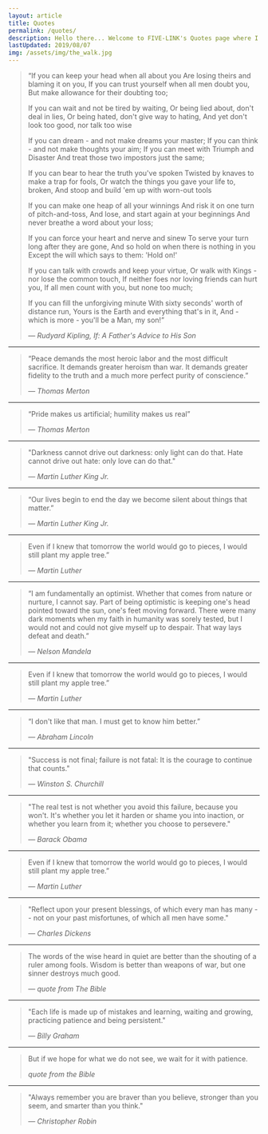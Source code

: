 ```yaml
---
layout: article
title: Quotes
permalink: /quotes/
description: Hello there... Welcome to FIVE-LINK's Quotes page where I'll be posting insightful and meaningful quotes from some of history's great leaders and thinkers.  
lastUpdated: 2019/08/07
img: /assets/img/the_walk.jpg
---
```



<div class="pa4">
  <blockquote class="athelas ml0 mt0 pl4 black-90 bl bw2 b--blue">
      <p class="f5 f4-m f3-l lh-copy measure mt0">
      “If you can keep your head when all about you
      Are losing theirs and blaming it on you,
      If you can trust yourself when all men doubt you,
      But make allowance for their doubting too;
      </p>
      <p class="f5 f4-m f3-l lh-copy measure mt0">
      If you can wait and not be tired by waiting,
      Or being lied about, don't deal in lies,
      Or being hated, don't give way to hating,
      And yet don't look too good, nor talk too wise
      </p>
      <p class="f5 f4-m f3-l lh-copy measure mt0">
      If you can dream - and not make dreams your master;
      If you can think - and not make thoughts your aim;
      If you can meet with Triumph and Disaster
      And treat those two impostors just the same;
      </p>
      <p class="f5 f4-m f3-l lh-copy measure mt0">
      If you can bear to hear the truth you've spoken
      Twisted by knaves to make a trap for fools,
      Or watch the things you gave your life to, broken,
      And stoop and build 'em up with worn-out tools
      </p>
      <p class="f5 f4-m f3-l lh-copy measure mt0">
      If you can make one heap of all your winnings
      And risk it on one turn of pitch-and-toss,
      And lose, and start again at your beginnings
      And never breathe a word about your loss;
      </p>
      <p class="f5 f4-m f3-l lh-copy measure mt0">
      If you can force your heart and nerve and sinew
      To serve your turn long after they are gone,
      And so hold on when there is nothing in you
      Except the will which says to them: 'Hold on!'
      </p>
      <p class="f5 f4-m f3-l lh-copy measure mt0">
      If you can talk with crowds and keep your virtue,
      Or walk with Kings - nor lose the common touch,
      If neither foes nor loving friends can hurt you,
      If all men count with you, but none too much;
      </p>
      <p class="f5 f4-m f3-l lh-copy measure mt0">
      If you can fill the unforgiving minute
      With sixty seconds' worth of distance run,
      Yours is the Earth and everything that's in it,
      And - which is more - you'll be a Man, my son!”
      </p>
    <cite class="f6 ttu tracked fs-normal">― Rudyard Kipling, If: A Father's Advice to His Son</cite>
  </blockquote>
</div>

<hr>

<div class="pa4">
  <blockquote class="athelas ml0 mt0 pl4 black-90 bl bw2 b--blue">
    <p class="f5 f4-m f3-l lh-copy measure mt0">
      “Peace demands the most heroic labor and the most difficult sacrifice. It demands greater heroism than war. It
      demands greater fidelity to the truth and a much more perfect purity of conscience.”
    </p>
    <cite class="f6 ttu tracked fs-normal">― Thomas Merton</cite>
  </blockquote>
</div>

<hr>

<div class="pa4">
  <blockquote class="athelas ml0 mt0 pl4 black-90 bl bw2 b--blue">
    <p class="f5 f4-m f3-l lh-copy measure mt0">
      “Pride makes us artificial; humility makes us real”
    </p>
    <cite class="f6 ttu tracked fs-normal">― Thomas Merton</cite>
  </blockquote>
</div>

<hr>


<div class="pa4">
  <blockquote class="athelas ml0 mt0 pl4 black-90 bl bw2 b--blue">
    <p class="f5 f4-m f3-l lh-copy measure mt0">
      "Darkness cannot drive out darkness: only light can do that. Hate cannot drive out hate: only love can do that."
    </p>
    <cite class="f6 ttu tracked fs-normal">― Martin Luther King Jr.</cite>
  </blockquote>
</div>

<hr>

<div class="pa4">
  <blockquote class="athelas ml0 mt0 pl4 black-90 bl bw2 b--blue">
    <p class="f5 f4-m f3-l lh-copy measure mt0">
      “Our lives begin to end the day we become silent about things that matter.”
    </p>
    <cite class="f6 ttu tracked fs-normal">― Martin Luther King Jr.</cite>
  </blockquote>
</div>


<hr>

<div class="pa4">
  <blockquote class="athelas ml0 mt0 pl4 black-90 bl bw2 b--blue">
    <p class="f5 f4-m f3-l lh-copy measure mt0">
      Even if I knew that tomorrow the world would go to pieces, I would still plant my apple tree.”
    </p>
    <cite class="f6 ttu tracked fs-normal">― Martin Luther</cite>
  </blockquote>
</div>


<hr>

<div class="pa4">
  <blockquote class="athelas ml0 mt0 pl4 black-90 bl bw2 b--blue">
    <p class="f5 f4-m f3-l lh-copy measure mt0">
      “I am fundamentally an optimist. Whether that comes from nature or nurture, I cannot say. Part of being optimistic
      is keeping one's head pointed toward the sun, one's feet moving forward. There were many dark moments when my
      faith in humanity was sorely tested, but I would not and could not give myself up to despair. That way lays defeat
      and death.”
    </p>
    <cite class="f6 ttu tracked fs-normal">― Nelson Mandela</cite>
  </blockquote>
</div>


<hr>

<div class="pa4">
  <blockquote class="athelas ml0 mt0 pl4 black-90 bl bw2 b--blue">
    <p class="f5 f4-m f3-l lh-copy measure mt0">
      Even if I knew that tomorrow the world would go to pieces, I would still plant my apple tree.”
    </p>
    <cite class="f6 ttu tracked fs-normal">― Martin Luther</cite>
  </blockquote>
</div>

<hr>

<div class="pa4">
  <blockquote class="athelas ml0 mt0 pl4 black-90 bl bw2 b--blue">
    <p class="f5 f4-m f3-l lh-copy measure mt0">
      “I don't like that man. I must get to know him better.”
    </p>
    <cite class="f6 ttu tracked fs-normal">― Abraham Lincoln</cite>
  </blockquote>
</div>

<hr>

<div class="pa4">
  <blockquote class="athelas ml0 mt0 pl4 black-90 bl bw2 b--blue">
    <p class="f5 f4-m f3-l lh-copy measure mt0">
      "Success is not final; failure is not fatal: It is the courage to continue that counts."
    </p>
    <cite class="f6 ttu tracked fs-normal">― Winston S. Churchill</cite>
  </blockquote>
</div>

<hr>

<div class="pa4">
  <blockquote class="athelas ml0 mt0 pl4 black-90 bl bw2 b--blue">
    <p class="f5 f4-m f3-l lh-copy measure mt0">
      "The real test is not whether you avoid this failure, because you won't. It's whether you let it harden or shame
      you into inaction, or whether you learn from it; whether you choose to persevere."
    </p>
    <cite class="f6 ttu tracked fs-normal">― Barack Obama</cite>
  </blockquote>
</div>

<hr>


<div class="pa4">
  <blockquote class="athelas ml0 mt0 pl4 black-90 bl bw2 b--blue">
    <p class="f5 f4-m f3-l lh-copy measure mt0">
      Even if I knew that tomorrow the world would go to pieces, I would still plant my apple tree.”
    </p>
    <cite class="f6 ttu tracked fs-normal">― Martin Luther</cite>
  </blockquote>
</div>


<hr>

<div class="pa4">
  <blockquote class="athelas ml0 mt0 pl4 black-90 bl bw2 b--blue">
    <p class="f5 f4-m f3-l lh-copy measure mt0">
      "Reflect upon your present blessings, of which every man has many -- not on your past misfortunes, of which all
      men have some."
    </p>
    <cite class="f6 ttu tracked fs-normal">― Charles Dickens</cite>
  </blockquote>
</div>

<hr>

<div class="pa4">
  <blockquote class="athelas ml0 mt0 pl4 black-90 bl bw2 b--blue">
    <p class="f5 f4-m f3-l lh-copy measure mt0">
      The words of the wise heard in quiet are better than the shouting of a ruler among fools. Wisdom is better than
      weapons of war, but one sinner destroys much good.
    </p>
    <cite class="f6 ttu tracked fs-normal">― quote from The Bible</cite>
  </blockquote>
</div>

<hr>


<div class="pa4">
  <blockquote class="athelas ml0 mt0 pl4 black-90 bl bw2 b--blue">
    <p class="f5 f4-m f3-l lh-copy measure mt0">
      "Each life is made up of mistakes and learning, waiting and growing, practicing patience and being persistent."
    </p>
    <cite class="f6 ttu tracked fs-normal">― Billy Graham</cite>
  </blockquote>
</div>

<hr>


<div class="pa4">
  <blockquote class="athelas ml0 mt0 pl4 black-90 bl bw2 b--blue">
    <p class="f5 f4-m f3-l lh-copy measure mt0">
      But if we hope for what we do not see, we wait for it with patience.
    </p>
    <cite class="f6 ttu tracked fs-normal">quote from the Bible</cite>
  </blockquote>
</div>

<hr>

<div class="pa4">
  <blockquote class="athelas ml0 mt0 pl4 black-90 bl bw2 b--blue">
    <p class="f5 f4-m f3-l lh-copy measure mt0">
      "Always remember you are braver than you believe, stronger than you seem, and smarter than you think."
    </p>
    <cite class="f6 ttu tracked fs-normal">― Christopher Robin</cite>
  </blockquote>
</div>